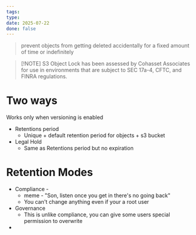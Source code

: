 ```yaml
---
tags: 
type: 
date: 2025-07-22
done: false
---
```

> prevent objects from getting deleted accidentally for a fixed amount of time or indefinitely

> [!NOTE] S3 Object Lock has been assessed by Cohasset Associates for use in environments that are subject to SEC 17a-4, CFTC, and FINRA regulations.

# Two ways
 Works only when versioning is enabled
- Retentions period
	- Unique + default retention period for objects + s3 bucket
- Legal Hold
	- Same as Retentions period but no expiration 
# Retention Modes
- Compliance - 
	- meme - "Son, listen once you get in there's no going back"
	- You can't change anything even if your a root user
- Governance
	- This is unlike compliance, you can give some users special permission to overwrite 
- 